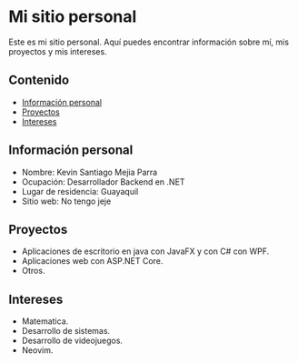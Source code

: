 # Mi sitio personal
Este es mi sitio personal. Aquí puedes encontrar información sobre mí, mis proyectos y mis intereses.

## Contenido
* [Información personal](#información-personal)
* [Proyectos](#proyectos)
* [Intereses](#intereses)

## Información personal
* Nombre: Kevin Santiago Mejia Parra
* Ocupación: Desarrollador Backend en .NET
* Lugar de residencia: Guayaquil
* Sitio web: No tengo jeje

## Proyectos
* Aplicaciones de escritorio en java con JavaFX y con C# con WPF.
* Aplicaciones web con ASP.NET Core.
* Otros.

## Intereses
* Matematica.
* Desarrollo de sistemas.
* Desarrollo de videojuegos.
* Neovim.
